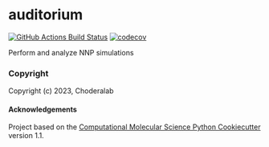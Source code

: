 auditorium
==============================
[//]: # (Badges)
[![GitHub Actions Build Status](https://github.com/REPLACE_WITH_OWNER_ACCOUNT/auditorium/workflows/CI/badge.svg)](https://github.com/REPLACE_WITH_OWNER_ACCOUNT/auditorium/actions?query=workflow%3ACI)
[![codecov](https://codecov.io/gh/REPLACE_WITH_OWNER_ACCOUNT/auditorium/branch/main/graph/badge.svg)](https://codecov.io/gh/REPLACE_WITH_OWNER_ACCOUNT/auditorium/branch/main)


Perform and analyze NNP simulations

### Copyright

Copyright (c) 2023, Choderalab


#### Acknowledgements
 
Project based on the 
[Computational Molecular Science Python Cookiecutter](https://github.com/molssi/cookiecutter-cms) version 1.1.
